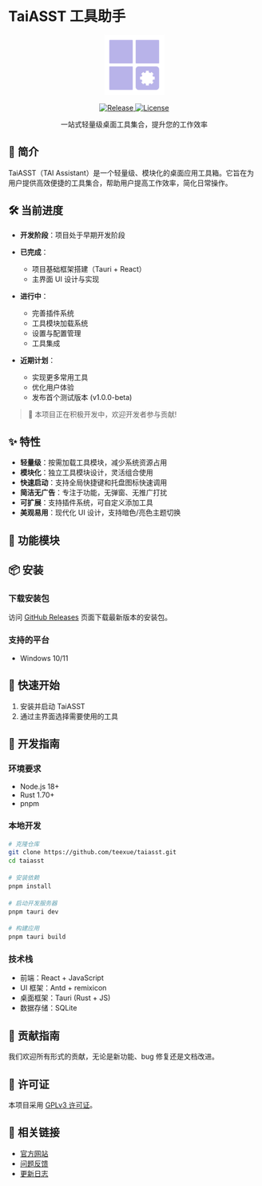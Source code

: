 # TaiASST 工具助手

<p align="center">
  <img src="./public/logo.png" width="120" alt="TaiASST Logo">
</p>

<p align="center">
  <a href="https://github.com/teexue/taiasst/releases">
    <img src="https://img.shields.io/github/v/release/teexue/taiasst" alt="Release">
  </a>
  <a href="./LICENSE">
    <img src="https://img.shields.io/github/license/teexue/taiasst" alt="License">
  </a>
</p>

<p align="center">一站式轻量级桌面工具集合，提升您的工作效率</p>

## 📖 简介

TaiASST（TAI Assistant）是一个轻量级、模块化的桌面应用工具箱。它旨在为用户提供高效便捷的工具集合，帮助用户提高工作效率，简化日常操作。

## 🛠️ 当前进度

- **开发阶段**：项目处于早期开发阶段
- **已完成**：

  - 项目基础框架搭建（Tauri + React）
  - 主界面 UI 设计与实现

- **进行中**：
  - 完善插件系统
  - 工具模块加载系统
  - 设置与配置管理
  - 工具集成
- **近期计划**：
  - 实现更多常用工具
  - 优化用户体验
  - 发布首个测试版本 (v1.0.0-beta)

> 🚧 本项目正在积极开发中，欢迎开发者参与贡献!

## ✨ 特性

- **轻量级**：按需加载工具模块，减少系统资源占用
- **模块化**：独立工具模块设计，灵活组合使用
- **快速启动**：支持全局快捷键和托盘图标快速调用
- **简洁无广告**：专注于功能，无弹窗、无推广打扰
- **可扩展**：支持插件系统，可自定义添加工具
- **美观易用**：现代化 UI 设计，支持暗色/亮色主题切换

## 🧰 功能模块

## 📦 安装

### 下载安装包

访问 [GitHub Releases](https://github.com/teexue/taiasst/releases) 页面下载最新版本的安装包。

### 支持的平台

- Windows 10/11

## 🚀 快速开始

1. 安装并启动 TaiASST
2. 通过主界面选择需要使用的工具

## 🔧 开发指南

### 环境要求

- Node.js 18+
- Rust 1.70+
- pnpm

### 本地开发

```bash
# 克隆仓库
git clone https://github.com/teexue/taiasst.git
cd taiasst

# 安装依赖
pnpm install

# 启动开发服务器
pnpm tauri dev

# 构建应用
pnpm tauri build
```

### 技术栈

- 前端：React + JavaScript
- UI 框架：Antd + remixicon
- 桌面框架：Tauri (Rust + JS)
- 数据存储：SQLite

## 📝 贡献指南

我们欢迎所有形式的贡献，无论是新功能、bug 修复还是文档改进。

## 📄 许可证

本项目采用 [GPLv3 许可证](./LICENSE)。

## 🔗 相关链接

- [官方网站](https://github.com/teexue/taiasst)
- [问题反馈](https://github.com/teexue/taiasst/issues)
- [更新日志](./CHANGELOG.md)
